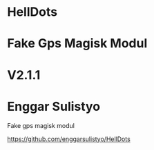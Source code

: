 # HellDots
# Fake Gps Magisk Modul
# V2.1.1
#
# Enggar Sulistyo

Fake gps magisk modul

https://github.com/enggarsulistyo/HellDots
